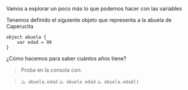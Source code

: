 Vamos a explorar un poco más lo que podemos hacer con las variables

Tenemos definido el siguiente objeto que representa a la abuela de Caperucita

``` wollok
object abuela {
    var edad = 99
}
```

¿Cómo hacemos para saber cuántos años tiene?

> Proba en la consola con:

> `ム abuela.edad`
> `ム abuela edad`
> `ム abuela.edad()`
